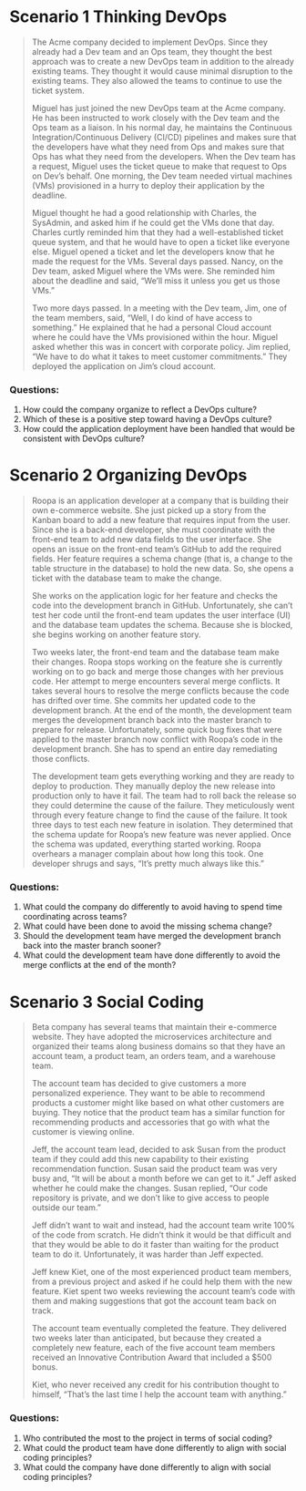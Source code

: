 # Scenario 1 Thinking DevOps

>The Acme company decided to implement DevOps. Since they already had a Dev team and an Ops team, they thought the best approach was to create a new DevOps team in addition to the already existing teams. They thought it would cause minimal disruption to the existing teams. They also allowed the teams to continue to use the ticket system.
>
>Miguel has just joined the new DevOps team at the Acme company. He has been instructed to work closely with the Dev team and the Ops team as a liaison. In his normal day, he maintains the Continuous Integration/Continuous Delivery (CI/CD) pipelines and makes sure that the developers have what they need from Ops and makes sure that Ops has what they need from the developers. When the Dev team has a request, Miguel uses the ticket queue to make that request to Ops on Dev’s behalf. One morning, the Dev team needed virtual machines (VMs) provisioned in a hurry to deploy their application by the deadline.
>
>Miguel thought he had a good relationship with Charles, the SysAdmin, and asked him if he could get the VMs done that day. Charles curtly reminded him that they had a well-established ticket queue system, and that he would have to open a ticket like everyone else. Miguel opened a ticket and let the developers know that he made the request for the VMs. Several days passed. Nancy, on the Dev team, asked Miguel where the VMs were. She reminded him about the deadline and said, “We’ll miss it unless you get us those VMs.”
>
>Two more days passed. In a meeting with the Dev team, Jim, one of the team members, said, “Well, I do kind of have access to something.” He explained that he had a personal Cloud account where he could have the VMs provisioned within the hour. Miguel asked whether this was in concert with corporate policy. Jim replied, “We have to do what it takes to meet customer commitments.” They deployed the application on Jim’s cloud account.

### Questions: 

1. How could the company organize to reflect a DevOps culture?
2. Which of these is a positive step toward having a DevOps culture?
3. How could the application deployment have been handled that would be consistent with DevOps culture?

# Scenario 2 Organizing DevOps

> Roopa is an application developer at a company that is building their own e-commerce website. She just picked up a story from the Kanban board to add a new feature that requires input from the user. Since she is a back-end developer, she must coordinate with the front-end team to add new data fields to the user interface. She opens an issue on the front-end team’s GitHub to add the required fields. Her feature requires a schema change (that is, a change to the table structure in the database) to hold the new data. So, she opens a ticket with the database team to make the change.
>
>She works on the application logic for her feature and checks the code into the development branch in GitHub. Unfortunately, she can’t test her code until the front-end team updates the user interface (UI) and the database team updates the schema. Because she is blocked, she begins working on another feature story.
>
> Two weeks later, the front-end team and the database team make their changes. Roopa stops working on the feature she is currently working on to go back and merge those changes with her previous code. Her attempt to merge encounters several merge conflicts. It takes several hours to resolve the merge conflicts because the code has drifted over time. She commits her updated code to the development branch. At the end of the month, the development team merges the development branch back into the master branch to prepare for release. Unfortunately, some quick bug fixes that were applied to the master branch now conflict with Roopa’s code in the development branch. She has to spend an entire day remediating those conflicts.
>
> The development team gets everything working and they are ready to deploy to production. They manually deploy the new release into production only to have it fail. The team had to roll back the release so they could determine the cause of the failure. They meticulously went through every feature change to find the cause of the failure. It took three days to test each new feature in isolation. They determined that the schema update for Roopa’s new feature was never applied. Once the schema was updated, everything started working. Roopa overhears a manager complain about how long this took. One developer shrugs and says, “It’s pretty much always like this.”

### Questions: 

1. What could the company do differently to avoid having to spend time coordinating across teams?
2. What could have been done to avoid the missing schema change?
3. Should the development team have merged the development branch back into the master branch sooner?  
4. What could the development team have done differently to avoid the merge conflicts at the end of the month? 

# Scenario 3 Social Coding

>Beta company has several teams that maintain their e-commerce website. They have adopted the microservices architecture and organized their teams along business domains so that they have an account team, a product team, an orders team, and a warehouse team.
>
>The account team has decided to give customers a more personalized experience. They want to be able to recommend products a customer might like based on what other customers are buying. They notice that the product team has a similar function for recommending products and accessories that go with what the customer is viewing online.
> 
>Jeff, the account team lead, decided to ask Susan from the product team if they could add this new capability to their existing recommendation function. Susan said the product team was very busy and, “It will be about a month before we can get to it.” Jeff asked whether he could make the changes. Susan replied, “Our code repository is private, and we don’t like to give access to people outside our team.”
>
>Jeff didn’t want to wait and instead, had the account team write 100% of the code from scratch. He didn’t think it would be that difficult and that they would be able to do it faster than waiting for the product team to do it. Unfortunately, it was harder than Jeff expected.
>
>Jeff knew Kiet, one of the most experienced product team members, from a previous project and asked if he could help them with the new feature. Kiet spent two weeks reviewing the account team’s code with them and making suggestions that got the account team back on track.
>
>The account team eventually completed the feature. They delivered two weeks later than anticipated, but because they created a completely new feature, each of the five account team members received an Innovative Contribution Award that included a $500 bonus.
>
>Kiet, who never received any credit for his contribution thought to himself, “That’s the last time I help the account team with anything.”

### Questions: 

1. Who contributed the most to the project in terms of social coding?
2. What could the product team have done differently to align with social coding principles?
3. What could the company have done differently to align with social coding principles?
